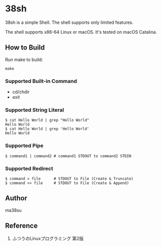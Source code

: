 # 38sh

38sh is a simple Shell. The shell supports only limited features.

The shell supports x86-64 Linux or macOS. It's tested on macOS Catalina.

## How to Build

Run make to build:

```
make
```

### Supported Built-in Command
- cd/chdir
- exit

### Supported String Literal

```
$ cat Hello World | grep "Hello World"
Hello World
$ cat Hello World | grep 'Hello World'
Hello World
```

### Supported Pipe

```
$ command1 | command2 # command1 STDOUT to command2 STDIN
```

### Supported Redirect

```
$ command > file      # STDOUT to File (Create & Truncate)
$ command >> file     # STDOUT to File (Create & Append)
```

## Author
ma38su

## Reference
1. ふつうのLinuxプログラミング 第2版
